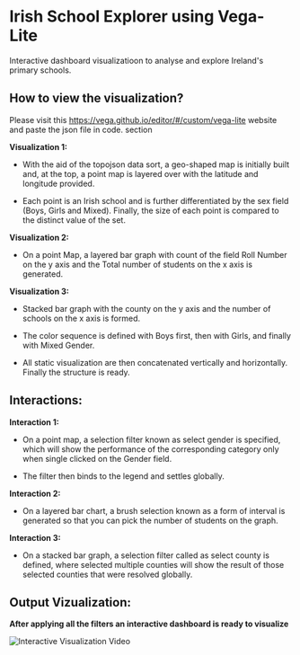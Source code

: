 # Irish School Explorer using Vega-Lite

Interactive dashboard visualizatioon to analyse and explore Ireland's primary schools.

## How to view the visualization?

Please visit this https://vega.github.io/editor/#/custom/vega-lite website and paste the json file in code. section

__Visualization 1:__
* With the aid of the topojson data sort, a geo-shaped map is initially built and, at the top, a point map is layered over with the latitude and longitude provided.

* Each point is an Irish school and is further differentiated by the sex field (Boys, Girls and Mixed). Finally, the size of each point is compared to the distinct value of the set.

__Visualization 2:__
* On a point Map, a layered bar graph with count of the field Roll Number on the y axis and the Total number of students on the x axis is generated.

__Visualization 3:__
* Stacked bar graph with the county on the y axis and the number of schools on the x axis is formed.

* The color sequence is defined with Boys first, then with Girls, and finally with Mixed Gender.

* All static visualization are then concatenated vertically and horizontally. Finally the structure is ready.

## Interactions:

__Interaction 1:__
* On a point map, a selection filter known as select gender is specified, which will show the performance of the corresponding category only when single clicked on the Gender field.

* The filter then binds to the legend and settles globally.

__Interaction 2:__
* On a layered bar chart, a brush selection known as a form of interval is generated so that you can pick the number of students on the graph.

__Interaction 3:__
* On a stacked bar graph, a selection filter called as select county is defined, where selected multiple counties will show the result of those selected counties that were resolved globally.

## Output Vizualization: 
__After applying all the filters an interactive dashboard is ready to visualize__

![Interactive Visualization Video](https://github.com/ankitk2109/InformationVisualization/blob/master/Interactive_IrishSchool_Viz/output/InteractiveGif.gif)
